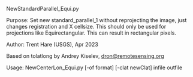 NewStandardParallel_Equi.py

Purpose: Set new standard_parallel_1 without reprojecting the image,
         just changes registration and X cellsize. This should only be used for
         projections like Equirectangular. This can result in rectangular pixels.
 
 Author: Trent Hare (USGS), Apr 2023
 
 Based on tolatlong by Andrey Kiselev, dron@remotesensing.org

Usage: NewCenterLon_Equi.py [-of format] [-clat newClat] infile outfile

